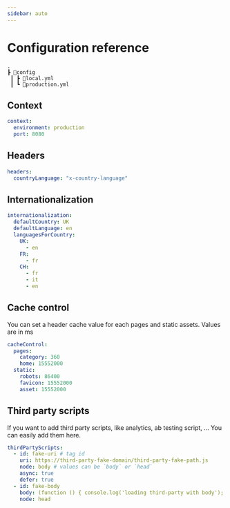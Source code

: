 ```yaml
---
sidebar: auto
---
```


# Configuration reference

```
.
┣ 📂config
 ┃ ┣ 📜local.yml
 ┃ ┗ 📜production.yml
```

## Context

```yaml
context:
  environment: production
  port: 8080
```

## Headers

```yaml
headers:
  countryLanguage: "x-country-language"
```

## Internationalization

```yaml
internationalization:
  defaultCountry: UK
  defaultLanguage: en
  languagesForCountry:
    UK:
      - en
    FR:
      - fr
    CH:
      - fr
      - it
      - en
```

## Cache control

You can set a header cache value for each pages and static assets.
Values are in ms

```yaml
cacheControl:
  pages:
    category: 360
    home: 15552000
  static:
    robots: 86400
    favicon: 15552000
    asset: 15552000
```

## Third party scripts

If you want to add third party scripts, like analytics, ab testing script, ...
You can easily add them here.

```yaml
thirdPartyScripts:
  - id: fake-uri # tag id
    uri: https://third-party-fake-domain/third-party-fake-path.js 
    node: body # values can be `body` or `head`
    async: true
    defer: true
  - id: fake-body
    body: (function () { console.log('loading third-party with body'); } )();
    node: head
```

